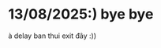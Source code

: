 # 13/08/2025:) bye bye
à delay ban thui exit đây :))
<br>
<!--
Cái này chỉ cho bản quốc tế.
<br>

~~và đã fix 1 phần. Bởi vì nó đã đc công khai từ lâu.~~
<br>
Tải tại [đây.](https://github.com/Lai-Hoang/GameShitOffAnti/releases/download/asd/wtfBypassLoVcl_V2.zip)
<br>
kẹp chung để dùng cho bất kì phần mềm hỗ trợ nào.
<br>
phần mềm hỗ trợ đã dùng thử được: sh!ka, korep!.
<br>
hỗ trợ mở sh!ka [hướng dẫn](https://streamable.com/0zo7or)...
<br>

Làm thế nào để load korep! [hướng dẫn](https://streamable.com/ru76h7)...
<br>
người dùng krp (free vs paid) cần làm [hướng dẫn](https://streamable.com/1a5n60). tải tool này [tại đây](https://github.com/ewwink/MD5-Hash-Changer/releases/download/1.2.0/MD5_Hash_Changer-V1.2.0.zip).
<br>
[video hướng dẫn](https://streamable.com/gyymsj)
<br>

Vui lòng không mở thêm game có dùng cùng Anti với game. Chẳng hạn như ZZZ.
<br>
Nếu test trên tài khoản mới thì cần phải treo 1h không dùng (pyb4ss và phần mềm hỗ trợ).
<br>
Và nếu cứ dùng khoảng 3 ngày, ta cần vào treo acc 1h không dùng (pyb4ss và phần mềm hỗ trợ). cần làm điều này tránh game xếp acc vào trạng thái dùng phần mềm và ban ;).
<br>

Nếu máy đã dùng "đồ" trước đây bị ban vui lòng gỡ game và cài lại. thêm quét v!rus phần mềm, đề xuất phần mềm xem nó [ở đây](https://www.malwarebytes.com/). 
<br>
mở tích scan root kit và quét. ko cần dùng bản trả phí dùng free quét cũng đc.
hướng dẫn:
<img width="1889" height="718" alt="image" src="https://github.com/user-attachments/assets/6b984e7d-1178-4969-8b4b-c3a2f92cb572" />

## Khu vực ăn xin 💀💀💀 :)
<p align="center">
  <img src="https://github.com/user-attachments/assets/82c42a37-e5d5-4b52-bc1f-27348a734a8e" width="724" height="1459">
</p>
